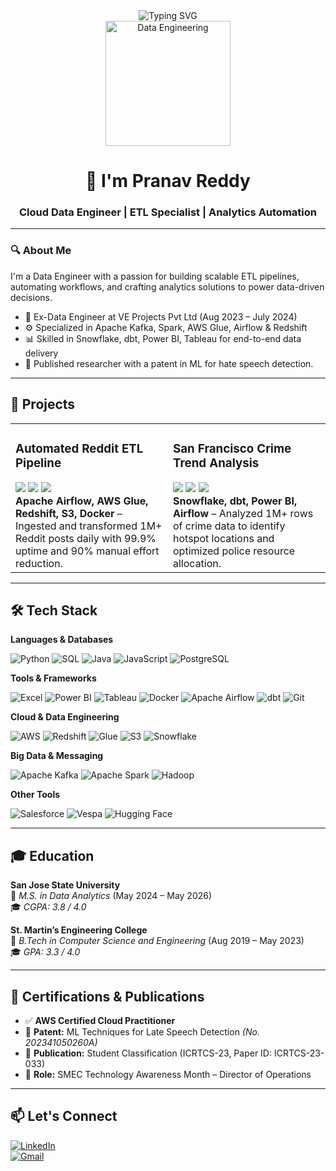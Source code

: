 <!-- Typing header -->
<div align="center">
  <img src="https://readme-typing-svg.demolab.com?font=Fira+Code&weight=600&size=25&pause=1000&color=3BB9FF&center=true&vCenter=true&random=false&width=435&lines=Designing+Data+Pipelines...;Building+ETL+Workflows...;Optimizing+Analytics+in+the+Cloud" alt="Typing SVG" />
</div>

<!-- GIF visual (you can replace the link with another if you'd like) -->
<div align="center">
  <img src="https://media.giphy.com/media/qgQUggAC3Pfv687qPC/giphy.gif" alt="Data Engineering" height="200" />
</div>

<!-- Intro title -->
<h1 align="center">👋 I'm Pranav Reddy</h1>
<h3 align="center">Cloud Data Engineer | ETL Specialist | Analytics Automation</h3>

---

### 🔍 About Me

I'm a Data Engineer with a passion for building scalable ETL pipelines, automating workflows, and crafting analytics solutions to power data-driven decisions.

- 💼 Ex-Data Engineer at VE Projects Pvt Ltd (Aug 2023 – July 2024)
- ⚙️ Specialized in Apache Kafka, Spark, AWS Glue, Airflow & Redshift
- 📊 Skilled in Snowflake, dbt, Power BI, Tableau for end-to-end data delivery
- 🧠 Published researcher with a patent in ML for hate speech detection.

---

## 🚀 Projects

<table>
  <tr>
    <td width="50%" valign="top">
      <h3>Automated Reddit ETL Pipeline</h3>
      <img src="https://img.shields.io/badge/Airflow-017CEE?logo=apacheairflow&logoColor=white&style=flat-square"/>
      <img src="https://img.shields.io/badge/AWS-232F3E?logo=amazonaws&logoColor=white&style=flat-square"/>
      <img src="https://img.shields.io/badge/Docker-2496ED?logo=docker&logoColor=white&style=flat-square"/>
      <br>
      <b>Apache Airflow, AWS Glue, Redshift, S3, Docker</b> – Ingested and transformed 1M+ Reddit posts daily with 99.9% uptime and 90% manual effort reduction.
    </td>
    <td width="50%" valign="top">
      <h3>San Francisco Crime Trend Analysis</h3>
      <img src="https://img.shields.io/badge/Snowflake-56B9EB?logo=snowflake&logoColor=white&style=flat-square"/>
      <img src="https://img.shields.io/badge/dbt-FF694B?logo=dbt&logoColor=white&style=flat-square"/>
      <img src="https://img.shields.io/badge/Power%20BI-F2C811?logo=powerbi&logoColor=black&style=flat-square"/>
      <br>
      <b>Snowflake, dbt, Power BI, Airflow</b> – Analyzed 1M+ rows of crime data to identify hotspot locations and optimized police resource allocation.
    </td>
  </tr>
</table>

---

## 🛠️ Tech Stack

<b>Languages & Databases</b><br>

![Python](https://img.shields.io/badge/Python-14354C?style=for-the-badge&logo=python&logoColor=white)
![SQL](https://img.shields.io/badge/SQL-4479A1?style=for-the-badge&logo=postgresql&logoColor=white)
![Java](https://img.shields.io/badge/Java-ED8B00?style=for-the-badge&logo=openjdk&logoColor=white)
![JavaScript](https://img.shields.io/badge/JavaScript-F7DF1E?style=for-the-badge&logo=javascript&logoColor=black)
![PostgreSQL](https://img.shields.io/badge/PostgreSQL-336791?style=for-the-badge&logo=postgresql&logoColor=white)


<b>Tools & Frameworks</b><br>

![Excel](https://img.shields.io/badge/Excel-217346?style=for-the-badge&logo=microsoftexcel&logoColor=white)
![Power BI](https://img.shields.io/badge/Power%20BI-F2C811?style=for-the-badge&logo=powerbi&logoColor=black)
![Tableau](https://img.shields.io/badge/Tableau-E97627?style=for-the-badge&logo=tableau&logoColor=white)
![Docker](https://img.shields.io/badge/Docker-2496ED?style=for-the-badge&logo=docker&logoColor=white)
![Apache Airflow](https://img.shields.io/badge/Apache%20Airflow-017CEE?style=for-the-badge&logo=apacheairflow&logoColor=white)
![dbt](https://img.shields.io/badge/dbt-FF694B?style=for-the-badge&logo=dbt&logoColor=white)
![Git](https://img.shields.io/badge/Git-F05032?style=for-the-badge&logo=git&logoColor=white)

<b>Cloud & Data Engineering</b><br>

![AWS](https://img.shields.io/badge/AWS-232F3E?style=for-the-badge&logo=amazon-aws&logoColor=white)
![Redshift](https://img.shields.io/badge/Amazon%20Redshift-4053D6?style=for-the-badge&logo=amazon-redshift&logoColor=white)
![Glue](https://img.shields.io/badge/AWS%20Glue-8C4FFF?style=for-the-badge&logo=amazon-aws&logoColor=white)
![S3](https://img.shields.io/badge/Amazon%20S3-569A31?style=for-the-badge&logo=amazon-aws&logoColor=white)
![Snowflake](https://img.shields.io/badge/Snowflake-56B9EB?style=for-the-badge&logo=snowflake&logoColor=white)

<b>Big Data & Messaging</b><br>

![Apache Kafka](https://img.shields.io/badge/Apache%20Kafka-231F20?style=for-the-badge&logo=apachekafka&logoColor=white)
![Apache Spark](https://img.shields.io/badge/Apache%20Spark-E25A1C?style=for-the-badge&logo=apachespark&logoColor=white)
![Hadoop](https://img.shields.io/badge/Apache%20Hadoop-66CCFF?style=for-the-badge&logo=apachehadoop&logoColor=white)

<b>Other Tools</b><br>

![Salesforce](https://img.shields.io/badge/Salesforce-00A1E0?style=for-the-badge&logo=salesforce&logoColor=white)
![Vespa](https://img.shields.io/badge/Vespa-3D3D3D?style=for-the-badge)
![Hugging Face](https://img.shields.io/badge/Hugging%20Face-FFD21F?style=for-the-badge&logo=huggingface&logoColor=black)



---

## 🎓 Education

**San Jose State University**  
📍 *M.S. in Data Analytics* (May 2024 – May 2026)  
🎓 *CGPA: 3.8 / 4.0*

**St. Martin’s Engineering College**  
📍 *B.Tech in Computer Science and Engineering* (Aug 2019 – May 2023)  
🎓 *GPA: 3.3 / 4.0*

---

## 📜 Certifications & Publications

- ✅ **AWS Certified Cloud Practitioner**
- 🧠 **Patent:** ML Techniques for Late Speech Detection *(No. 202341050260A)*
- 📄 **Publication:** Student Classification (ICRTCS-23, Paper ID: ICRTCS-23-033)
- 📢 **Role:** SMEC Technology Awareness Month – Director of Operations

---

## 📫 Let's Connect

[![LinkedIn](https://img.shields.io/badge/LinkedIn-0A66C2?style=for-the-badge&logo=linkedin&logoColor=white)](https://linkedin.com/in/pranavreddygaddam)  <br>
[![Gmail](https://img.shields.io/badge/Gmail-D14836?style=for-the-badge&logo=gmail&logoColor=white)](mailto:reddy.pranav.gaddam@gmail.com)
